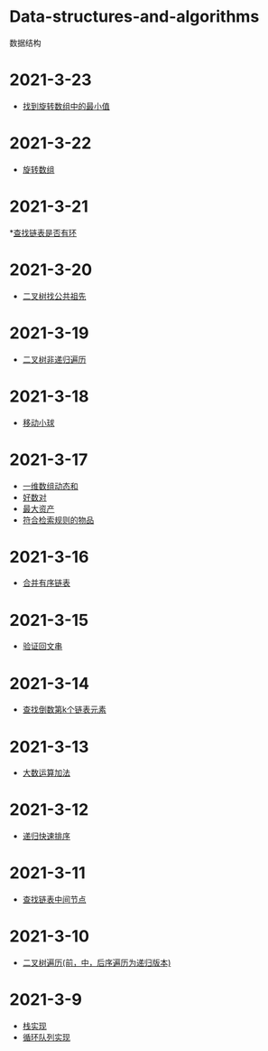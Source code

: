 # Data-structures-and-algorithms
数据结构

# 2021-3-23
* [找到旋转数组中的最小值]()

# 2021-3-22
* [旋转数组](https://github.com/pp7221343/Data-structures-and-algorithms/blob/main/2021-3-22-%E6%97%8B%E8%BD%AC%E6%95%B0%E7%BB%841.md)

# 2021-3-21
*[查找链表是否有环](https://github.com/pp7221343/Data-structures-and-algorithms/blob/main/2021-3-21-%E6%9F%A5%E6%89%BE%E9%93%BE%E8%A1%A8%E6%98%AF%E5%90%A6%E6%9C%89%E7%8E%AF.md)

# 2021-3-20
* [二叉树找公共祖先](https://github.com/pp7221343/Data-structures-and-algorithms/blob/main/2021-3-20%20%E4%BA%8C%E5%8F%89%E6%A0%91%E5%85%AC%E5%85%B1%E7%A5%96%E5%85%88.md)

# 2021-3-19
* [二叉树非递归遍历](https://github.com/pp7221343/Data-structures-and-algorithms/blob/main/2021-3-19%20%E4%BA%8C%E5%8F%89%E6%A0%91%E9%81%8D%E5%8E%86%E9%9D%9E%E9%80%92%E5%BD%92.md)

# 2021-3-18
* [移动小球](https://github.com/pp7221343/Data-structures-and-algorithms/blob/main/2021-3-18%E7%A7%BB%E5%8A%A8%E5%B0%8F%E7%90%83.md)

# 2021-3-17
* [一维数组动态和](https://github.com/pp7221343/Data-structures-and-algorithms/blob/main/2021-3-17%E4%B8%80%E7%BB%B4%E6%95%B0%E7%BB%84%E5%8A%A8%E6%80%81%E5%92%8C.md)
* [好数对](https://github.com/pp7221343/Data-structures-and-algorithms/blob/main/2021-3-17%E5%A5%BD%E6%95%B0%E5%AF%B9.md)
* [最大资产](https://github.com/pp7221343/Data-structures-and-algorithms/blob/main/2021-3-17%E6%B1%82%E6%9C%80%E5%A4%A7%E8%B5%84%E4%BA%A7.md)
* [符合检索规则的物品](https://github.com/pp7221343/Data-structures-and-algorithms/blob/main/2021-3-17%E7%AC%A6%E5%90%88%E6%A3%80%E7%B4%A2%E8%A7%84%E5%88%99%E7%9A%84%E7%89%A9%E5%93%81.md)

# 2021-3-16
* [合并有序链表](https://github.com/pp7221343/Data-structures-and-algorithms/blob/main/2021-3-16%E5%90%88%E5%B9%B6%E6%9C%89%E5%BA%8F%E9%93%BE%E8%A1%A8.md)

# 2021-3-15
* [验证回文串](https://github.com/pp7221343/Data-structures-and-algorithms/blob/main/2021-3-15%E9%AA%8C%E8%AF%81%E5%9B%9E%E6%96%87%E4%B8%B2.md)

# 2021-3-14
* [查找倒数第k个链表元素](https://github.com/pp7221343/Data-structures-and-algorithms/blob/main/2021-3-14%E6%9F%A5%E6%89%BE%E5%80%92%E6%95%B0%E7%AC%ACk%E4%B8%AA%E9%93%BE%E8%A1%A8%E5%85%83%E7%B4%A0.md)

# 2021-3-13
* [大数运算加法](https://github.com/pp7221343/Data-structures-and-algorithms/blob/main/2021-3-13%E5%A4%A7%E6%95%B0%E8%BF%90%E7%AE%97%E5%8A%A0%E6%B3%95)

# 2021-3-12
* [递归快速排序](https://github.com/pp7221343/Data-structures-and-algorithms/blob/main/2021-3-12%20%E9%80%92%E5%BD%92%E5%BF%AB%E9%80%9F%E6%8E%92%E5%BA%8F)

# 2021-3-11
* [查找链表中间节点](https://github.com/pp7221343/Data-structures-and-algorithms/blob/main/2021-3-11%E6%9F%A5%E6%89%BE%E9%93%BE%E8%A1%A8%E4%B8%AD%E9%97%B4%E8%8A%82%E7%82%B9.md)

# 2021-3-10
* [二叉树遍历(前，中，后序遍历为递归版本)](https://github.com/pp7221343/Data-structures-and-algorithms/blob/main/2021-3-10%E4%BA%8C%E5%8F%89%E6%A0%91%E9%81%8D%E5%8E%86.md)

# 2021-3-9
* [栈实现](https://github.com/pp7221343/Data-structures-and-algorithms/blob/main/2021-3-9%E6%A0%88%E5%AE%9E%E7%8E%B0.md)
* [循环队列实现](https://github.com/pp7221343/Data-structures-and-algorithms/blob/main/2021-3-9%E5%BE%AA%E7%8E%AF%E9%98%9F%E5%88%97%E5%AE%9E%E7%8E%B0.md)
